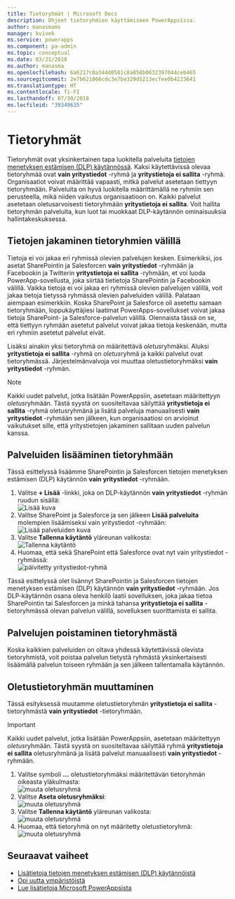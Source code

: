 ```yaml
---
title: Tietoryhmät | Microsoft Docs
description: Ohjeet tietoryhmien käyttämiseen PowerAppsissa.
author: manasmams
manager: kvivek
ms.service: powerapps
ms.component: pa-admin
ms.topic: conceptual
ms.date: 03/21/2018
ms.author: manasma
ms.openlocfilehash: 6a6217c0a344d0501c8a856b0632397044ceb465
ms.sourcegitcommit: 2e7b621066cdc3e7be329d5213ecfee0b4223641
ms.translationtype: HT
ms.contentlocale: fi-FI
ms.lasthandoff: 07/30/2018
ms.locfileid: "39349635"
---
```

# <a name="data-groups"></a>Tietoryhmät
Tietoryhmät ovat yksinkertainen tapa luokitella palveluita [tietojen menetyksen estämisen (DLP) käytännössä](prevent-data-loss.md). Kaksi käytettävissä olevaa tietoryhmää ovat **vain yritystiedot** -ryhmä ja **yritystietoja ei sallita** -ryhmä. Organisaatiot voivat määrittää vapaasti, mitkä palvelut asetetaan tiettyyn tietoryhmään. Palveluita on hyvä luokitella määrittämällä ne ryhmiin sen perusteella, mikä niiden vaikutus organisaatioon on. Kaikki palvelut asetetaan oletusarvoisesti tietoryhmään **yritystietoja ei sallita**. Voit hallita tietoryhmän palveluita, kun luot tai muokkaat DLP-käytännön ominaisuuksia hallintakeskuksessa.

## <a name="how-data-is-shared-between-data-groups"></a>Tietojen jakaminen tietoryhmien välillä
Tietoja ei voi jakaa eri ryhmissä olevien palvelujen kesken. Esimerkiksi, jos asetat SharePointin ja Salesforcen **vain yritystiedot** -ryhmään ja Facebookin ja Twitterin **yritystietoja ei sallita** -ryhmään, et voi luoda PowerApp-sovellusta, joka siirtää tietietoja SharePointin ja Facebookin välillä. Vaikka tietoja ei voi jakaa eri ryhmissä olevien palvelujen välillä, voit jakaa tietoja tietyssä ryhmässä olevien palveluiden välillä. Palataan aiempaan esimerkkiin. Koska SharePoint ja Salesforce oli asetettu samaan tietoryhmään, loppukäyttäjiesi laatimat PowerApps-sovellukset voivat jakaa tietoja SharePoint- ja Salesforce-palvelun välillä. Olennaista tässä on se, että tiettyyn ryhmään asetetut palvelut voivat jakaa tietoja keskenään, mutta eri ryhmiin asetetut palvelut eivät.

Lisäksi ainakin yksi tietoryhmä on määritettävä *oletus*ryhmäksi. Aluksi **yritystietoja ei sallita** -ryhmä on *oletus*ryhmä ja kaikki palvelut ovat tietoryhmässä. Järjestelmänvalvoja voi muuttaa oletustietoryhmäksi **vain yritystiedot** -ryhmän. 

> [!NOTE]
> Kaikki uudet palvelut, jotka lisätään PowerAppsiin, asetetaan määritettyyn *oletus*ryhmään. Tästä syystä on suositeltavaa säilyttää **yritystietoja ei sallita** -ryhmä oletusryhmänä ja lisätä palveluja manuaalisesti **vain yritystiedot** -ryhmään sen jälkeen, kun organisaatiosi on arvioinut vaikutukset sille, että yritystietojen jakaminen sallitaan uuden palvelun kanssa.

## <a name="add-services-to-a-data-group"></a>Palveluiden lisääminen tietoryhmään
Tässä esittelyssä lisäämme SharePointin ja Salesforcen tietojen menetyksen estämisen (DLP) käytännön **vain yritystiedot** -ryhmään.

1. Valitse **+ Lisää** -linkki, joka on DLP-käytännön **vain yritystiedot** -ryhmän ruudun sisällä:    
   ![Lisää kuva](./media/introduction-to-data-groups/add-to-data-group-1.png)  
2. Valitse SharePoint ja Salesforce ja sen jälkeen **Lisää palveluita** molempien lisäämiseksi vain yritystiedot -ryhmään:    
   ![Lisää palveluiden kuva](./media/introduction-to-data-groups/add-to-data-group-2.png)  
3. Valitse **Tallenna käytäntö** yläreunan valikosta:  
   ![Tallenna käytäntö](./media/introduction-to-data-groups/add-to-data-group-4.png)
4. Huomaa, että sekä SharePoint että Salesforce ovat nyt vain yritystiedot -ryhmässä:  
   ![päivitetty yritystiedot-ryhmä](./media/introduction-to-data-groups/add-to-data-group-3.png)   

Tässä esittelyssä olet lisännyt SharePointin ja Salesforcen tietojen menetyksen estämisen (DLP) käytännön **vain yritystiedot** -ryhmään. Jos DLP-käytännön osana oleva henkilö laatii sovelluksen, joka jakaa tietoa SharePointin tai Salesforcen ja minkä tahansa **yritystietoja ei sallita** -tietoryhmässä olevan palvelun välillä, sovelluksen suorittamista ei sallita.

## <a name="remove-services-from-a-data-group"></a>Palvelujen poistaminen tietoryhmästä
Koska kaikkien palveluiden on oltava yhdessä käytettävissä olevista tietoryhmistä, voit poistaa palvelun tietystä ryhmästä yksinkertaisesti lisäämällä palvelun toiseen ryhmään ja sen jälkeen tallentamalla käytännön.  

## <a name="change-the-default-data-group"></a>Oletustietoryhmän muuttaminen
Tässä esityksessä muutamme oletustietoryhmän **yritystietoja ei sallita** -tietoryhmästä **vain yritystiedot** -tietoryhmään.  

> [!IMPORTANT]
> Kaikki uudet palvelut, jotka lisätään PowerAppsiin, asetetaan määritettyyn *oletus*ryhmään. Tästä syystä on suositeltavaa säilyttää ryhmä **yritystietoja ei sallita** oletusryhmänä ja lisätä palvelut manuaalisesti **vain yritystiedot** -ryhmään.

1. Valitse symboli **...** oletustietoryhmäksi määritettävän tietoryhmän oikeasta yläkulmasta:    
   ![muuta oletusryhmä](./media/introduction-to-data-groups/default-data-group-0.png)  
2. Valitse **Aseta oletusryhmäksi**:  
   ![muuta oletusryhmä](./media/introduction-to-data-groups/default-data-group-1.png)   
3. Valitse **Tallenna käytäntö** yläreunan valikosta:  
   ![muuta oletusryhmä](./media/introduction-to-data-groups/add-to-data-group-4.png)
4. Huomaa, että tietoryhmä on nyt määritetty oletustietoryhmä:  
   ![muuta oletusryhmä](./media/introduction-to-data-groups/default-data-group-2.png)   

## <a name="next-steps"></a>Seuraavat vaiheet
* [Lisätietoja tietojen menetyksen estämisen (DLP) käytännöistä](prevent-data-loss.md)
* [Opi uutta ympäristöistä](environments-overview.md)
* [Lue lisätietoja Microsoft PowerAppsista](../maker/canvas-apps/getting-started.md)
